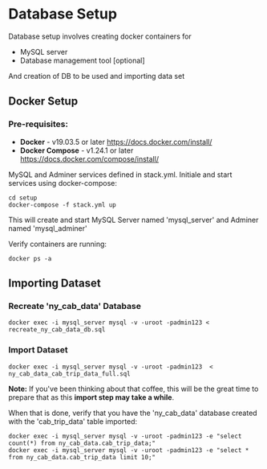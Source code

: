 # Database Setup
Database setup involves creating docker containers for
* MySQL server
* Database management tool [optional]

And creation of DB to be used and importing data set

## Docker Setup
### Pre-requisites: 
* **Docker** - v19.03.5 or later https://docs.docker.com/install/
* **Docker Compose** - v1.24.1 or later https://docs.docker.com/compose/install/ 

MySQL and Adminer services defined in stack.yml. Initiale and start services using docker-compose:
```
cd setup
docker-compose -f stack.yml up
```
This will create and start MySQL Server named 'mysql_server' and Adminer named 'mysql_adminer'

Verify containers are running:
```
docker ps -a
```

## Importing Dataset
### Recreate 'ny_cab_data' Database
```
docker exec -i mysql_server mysql -v -uroot -padmin123 < recreate_ny_cab_data_db.sql
```
### Import Dataset
```
docker exec -i mysql_server mysql -v -uroot -padmin123  < ny_cab_data_cab_trip_data_full.sql
```
**Note:** If you've been thinking about that coffee, this will be the great time to prepare that as this **import step may take a while**.

When that is done, verify that you have the 'ny_cab_data' database created with the 'cab_trip_data' table imported:
```
docker exec -i mysql_server mysql -v -uroot -padmin123 -e "select count(*) from ny_cab_data.cab_trip_data;"
docker exec -i mysql_server mysql -v -uroot -padmin123 -e "select * from ny_cab_data.cab_trip_data limit 10;"
```
